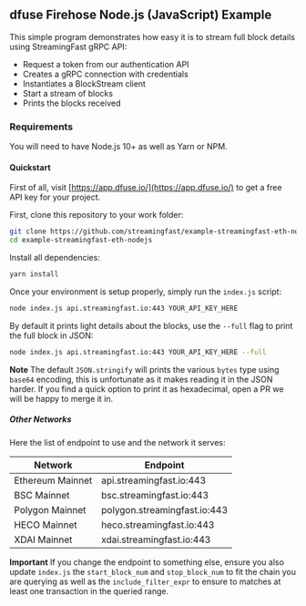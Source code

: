 ## dfuse Firehose Node.js (JavaScript) Example

This simple program demonstrates how easy it is to stream full block details using StreamingFast gRPC
API:

- Request a token from our authentication API
- Creates a gRPC connection with credentials
- Instantiates a BlockStream client
- Start a stream of blocks
- Prints the blocks received

### Requirements

You will need to have Node.js 10+ as well as Yarn or NPM.

#### Quickstart

First of all, visit [https://app.dfuse.io/](https://app.dfuse.io/) to get a free API key for your project.

First, clone this repository to your work folder:

```bash
git clone https://github.com/streamingfast/example-streamingfast-eth-nodejs.git
cd example-streamingfast-eth-nodejs
```

Install all dependencies:

```bash
yarn install
```

Once your environment is setup properly, simply run the `index.js` script:

```bash
node index.js api.streamingfast.io:443 YOUR_API_KEY_HERE
```

By default it prints light details about the blocks, use the `--full` flag to
print the full block in JSON:

```bash
node index.js api.streamingfast.io:443 YOUR_API_KEY_HERE --full
```

**Note** The default `JSON.stringify` will prints the various `bytes` type using `base64` encoding, this is unfortunate as it makes reading it in the JSON harder. If you find a quick option to print it as hexadecimal, open a PR we will be happy to merge it in.

##### Other Networks

Here the list of endpoint to use and the network it serves:

| Network          | Endpoint                     |
| ---------------- | ---------------------------- |
| Ethereum Mainnet | api.streamingfast.io:443     |
| BSC Mainnet      | bsc.streamingfast.io:443     |
| Polygon Mainnet  | polygon.streamingfast.io:443 |
| HECO Mainnet     | heco.streamingfast.io:443    |
| XDAI Mainnet     | xdai.streamingfast.io:443    |

**Important** If you change the endpoint to something else, ensure you also update `index.js` the `start_block_num` and `stop_block_num` to fit the chain you are querying as well as the `include_filter_expr` to ensure to matches at least one transaction in the queried range.

